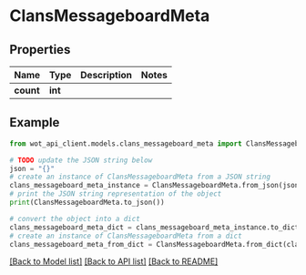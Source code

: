 # ClansMessageboardMeta


## Properties

Name | Type | Description | Notes
------------ | ------------- | ------------- | -------------
**count** | **int** |  | 

## Example

```python
from wot_api_client.models.clans_messageboard_meta import ClansMessageboardMeta

# TODO update the JSON string below
json = "{}"
# create an instance of ClansMessageboardMeta from a JSON string
clans_messageboard_meta_instance = ClansMessageboardMeta.from_json(json)
# print the JSON string representation of the object
print(ClansMessageboardMeta.to_json())

# convert the object into a dict
clans_messageboard_meta_dict = clans_messageboard_meta_instance.to_dict()
# create an instance of ClansMessageboardMeta from a dict
clans_messageboard_meta_from_dict = ClansMessageboardMeta.from_dict(clans_messageboard_meta_dict)
```
[[Back to Model list]](../README.md#documentation-for-models) [[Back to API list]](../README.md#documentation-for-api-endpoints) [[Back to README]](../README.md)



